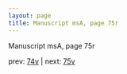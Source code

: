 ```yaml
---
layout: page
title: Manuscript msA, page 75r
---
```


Manuscript msA, page 75r

prev:  [74v](../74v) | next:  [75v](../75v)
